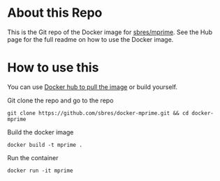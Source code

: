 # About this Repo

This is the Git repo of the Docker image for [sbres/mprime](https://hub.docker.com/r/sbres/mprime/). See the
Hub page for the full readme on how to use the Docker image.


# How to use this

You can use [Docker hub to pull the image](https://hub.docker.com/r/sbres/mprime/) or build yourself.

Git clone the repo and go to the repo 

```
git clone https://github.com/sbres/docker-mprime.git && cd docker-mprime
```

Build the docker image

```
docker build -t mprime .
```

Run the container 

```
docker run -it mprime
```

